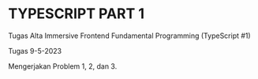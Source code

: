 # TYPESCRIPT PART 1

Tugas Alta Immersive Frontend Fundamental Programming (TypeScript #1)

Tugas 9-5-2023

Mengerjakan Problem 1, 2, dan 3.